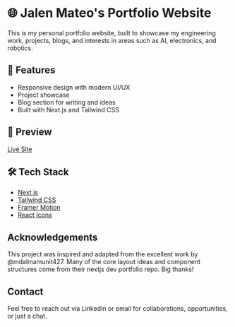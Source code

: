 # 🌐 Jalen Mateo's Portfolio Website

This is my personal portfolio website, built to showcase my engineering work, projects, blogs, and interests in areas such as AI, electronics, and robotics.

## 🚀 Features

- Responsive design with modern UI/UX
- Project showcase
- Blog section for writing and ideas
- Built with Next.js and Tailwind CSS

## 📸 Preview

[Live Site](https://jalenmateo.com)

## 🛠️ Tech Stack

- [Next.js](https://nextjs.org/)
- [Tailwind CSS](https://tailwindcss.com/)
- [Framer Motion](https://www.framer.com/motion/)
- [React Icons](https://react-icons.github.io/react-icons/)

## Acknowledgements

This project was inspired and adapted from the excellent work by @mdalmamunit427. Many of the core layout ideas and component structures come from their nextjs dev portfolio repo. Big thanks!

## Contact 
Feel free to reach out via LinkedIn or email for collaborations, opportunities, or just a chat.

